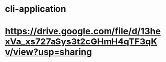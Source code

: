 # cli-application

# https://drive.google.com/file/d/13hexVa_xs727aSys3t2cGHmH4qTF3qKv/view?usp=sharing
